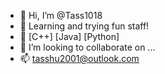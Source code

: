 - 👋 Hi, I’m @Tass1018
- 👀 Learning and trying fun staff!
- 🌱 [C++] [Java] [Python]
- 💞️ I’m looking to collaborate on ...
- 📫 tasshu2001@outlook.com

<!---
Tass1018/Tass1018 is a ✨ special ✨ repository because its `README.md` (this file) appears on your GitHub profile.
You can click the Preview link to take a look at your changes.
--->
